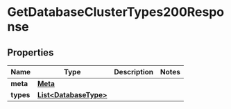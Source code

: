 

# GetDatabaseClusterTypes200Response


## Properties

| Name | Type | Description | Notes |
|------------ | ------------- | ------------- | -------------|
|**meta** | [**Meta**](Meta.md) |  |  |
|**types** | [**List&lt;DatabaseType&gt;**](DatabaseType.md) |  |  |




